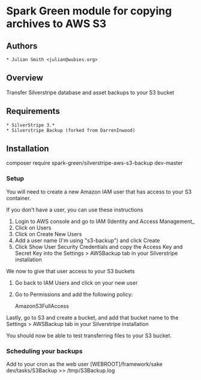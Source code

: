 # Spark Green module for copying archives to AWS S3

## Authors
	* Julian Smith <julian@wubies.org>

## Overview
Transfer Silverstripe database and asset backups to your S3 bucket 

## Requirements 
	* SilverStripe 3.*
	* Silverstripe Backup (forked from DarrenInwood)

## Installation
composer require spark-green/silverstripe-aws-s3-backup dev-master

### Setup

You will need to create a new Amazon IAM user that has access to your S3 container.

If you don't have a user, you can use these instructions

1) Login to AWS console and go to IAM (Identity and Access Management_
2) Click on Users
3) Click on Create New Users
4) Add a user name (I'm using "s3-backup") and click Create
5) Click Show User Security Credentials and copy the Access Key and Secret Key into the Settings > AWSBackup tab in your Silverstripe installation

We now to give that user access to your S3 buckets

1) Go back to IAM Users and click on your new user
2) Go to Permissions and add the following policy:

	AmazonS3FullAccess

Lastly, go to S3 and create a bucket, and add that bucket name to the Settings > AWSBackup tab in your Silverstripe installation

You should now be able to test transferring files to your S3 bucket.

### Scheduling your backups

Add to your cron as the web user
	[WEBROOT]/framework/sake dev/tasks/S3Backup >> /tmp/S3Backup.log